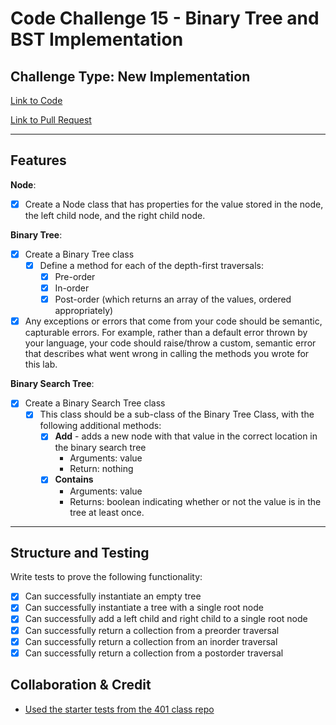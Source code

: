 # Code Challenge 15 - Binary Tree and BST Implementation

## Challenge Type: New Implementation

[Link to Code](trees.py)

[Link to Pull Request](https://github.com/kassiebradshaw/data-structures-and-algorithms/pull/35)

---

## Features

**Node**:

* [x] Create a Node class that has properties for the value stored in the node, the left child node, and the right child node.

**Binary Tree**:

* [x] Create a Binary Tree class
  * [x] Define a method for each of the depth-first traversals:
    * [x] Pre-order
    * [x] In-order
    * [x] Post-order (which returns an array of the values, ordered appropriately)
* [x] Any exceptions or errors that come from your code should be semantic, capturable errors. For example, rather than a default error thrown by your language, your code should raise/throw a custom, semantic error that describes what went wrong in calling the methods you wrote for this lab.

**Binary Search Tree**:

* [x] Create a Binary Search Tree class
  * [x] This class should be a sub-class of the Binary Tree Class, with the following additional methods:
    * [x] **Add** - adds a new node with that value in the correct location in the binary search tree
      * Arguments: value
      * Return: nothing
    * [x] **Contains**
      * Arguments: value
      * Returns: boolean indicating whether or not the value is in the tree at least once.

---

## Structure and Testing

Write tests to prove the following functionality:

* [x] Can successfully instantiate an empty tree
* [x] Can successfully instantiate a tree with a single root node
* [x] Can successfully add a left child and right child to a single root node
* [x] Can successfully return a collection from a preorder traversal
* [x] Can successfully return a collection from an inorder traversal
* [x] Can successfully return a collection from a postorder traversal

## Collaboration & Credit

* [Used the starter tests from the 401 class repo](https://github.com/codefellows/seattle-code-python-401n3/blob/main/class-15/demo/test_tree.py)

